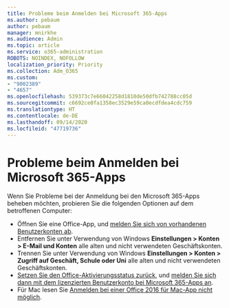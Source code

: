 ```yaml
---
title: Probleme beim Anmelden bei Microsoft 365-Apps
ms.author: pebaum
author: pebaum
manager: mnirkhe
ms.audience: Admin
ms.topic: article
ms.service: o365-administration
ROBOTS: NOINDEX, NOFOLLOW
localization_priority: Priority
ms.collection: Adm_O365
ms.custom:
- "9002389"
- "4657"
ms.openlocfilehash: 539373c7e66042258d1810de50dfb742788cc05d
ms.sourcegitcommit: c6692ce0fa1358ec3529e59ca0ecdfdea4cdc759
ms.translationtype: HT
ms.contentlocale: de-DE
ms.lasthandoff: 09/14/2020
ms.locfileid: "47719736"
---
```

# <a name="issues-signing-into-microsoft-365-apps"></a>Probleme beim Anmelden bei Microsoft 365-Apps

Wenn Sie Probleme bei der Anmeldung bei den Microsoft 365-Apps beheben möchten, probieren Sie die folgenden Optionen auf dem betroffenen Computer:

- Öffnen Sie eine Office-App, und [melden Sie sich von vorhandenen Benutzerkonten ab](https://go.microsoft.com/fwlink/?linkid=2114082).
- Entfernen Sie unter Verwendung von Windows **Einstellungen > Konten > E-Mail und Konten** alle alten und nicht verwendeten Geschäftskonten.
- Trennen Sie unter Verwendung von Windows **Einstellungen > Konten > Zugriff auf Geschäft, Schule oder Uni** alle alten und nicht verwendeten Geschäftskonten.
- [Setzen Sie den Office-Aktivierungsstatus zurück](https://docs.microsoft.com/office365/troubleshoot/activation/reset-office-365-proplus-activation-state), und [melden Sie sich dann mit dem lizenzierten Benutzerkonto bei Microsoft 365-Apps an](https://support.office.com/article/sign-in-to-office-b9582171-fd1f-4284-9846-bdd72bb28426).
- Für Mac lesen Sie [Anmelden bei einer Office 2016 für Mac-App nicht möglich](https://docs.microsoft.com/office365/troubleshoot/authentication/sign-in-to-office-2016-for-mac-fail).
